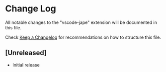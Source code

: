 # Change Log
All notable changes to the "vscode-jape" extension will be documented in this file.

Check [Keep a Changelog](http://keepachangelog.com/) for recommendations on how to structure this file.

## [Unreleased]
- Initial release